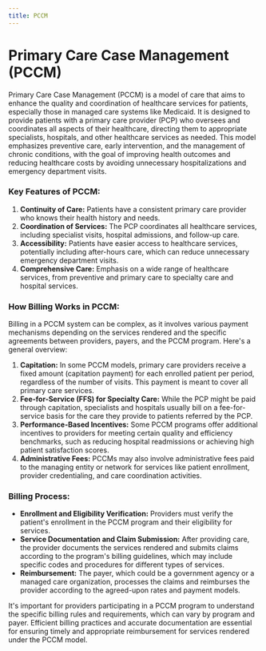 ```yaml
---
title: PCCM
---
```


# Primary Care Case Management (PCCM)

Primary Care Case Management (PCCM) is a model of care that aims to enhance the quality and coordination of healthcare services for patients, especially those in managed care systems like Medicaid. It is designed to provide patients with a primary care provider (PCP) who oversees and coordinates all aspects of their healthcare, directing them to appropriate specialists, hospitals, and other healthcare services as needed. This model emphasizes preventive care, early intervention, and the management of chronic conditions, with the goal of improving health outcomes and reducing healthcare costs by avoiding unnecessary hospitalizations and emergency department visits.

### Key Features of PCCM:
1. **Continuity of Care:** Patients have a consistent primary care provider who knows their health history and needs.
2. **Coordination of Services:** The PCP coordinates all healthcare services, including specialist visits, hospital admissions, and follow-up care.
3. **Accessibility:** Patients have easier access to healthcare services, potentially including after-hours care, which can reduce unnecessary emergency department visits.
4. **Comprehensive Care:** Emphasis on a wide range of healthcare services, from preventive and primary care to specialty care and hospital services.

### How Billing Works in PCCM:
Billing in a PCCM system can be complex, as it involves various payment mechanisms depending on the services rendered and the specific agreements between providers, payers, and the PCCM program. Here's a general overview:

1. **Capitation:** In some PCCM models, primary care providers receive a fixed amount (capitation payment) for each enrolled patient per period, regardless of the number of visits. This payment is meant to cover all primary care services.
2. **Fee-for-Service (FFS) for Specialty Care:** While the PCP might be paid through capitation, specialists and hospitals usually bill on a fee-for-service basis for the care they provide to patients referred by the PCP.
3. **Performance-Based Incentives:** Some PCCM programs offer additional incentives to providers for meeting certain quality and efficiency benchmarks, such as reducing hospital readmissions or achieving high patient satisfaction scores.
4. **Administrative Fees:** PCCMs may also involve administrative fees paid to the managing entity or network for services like patient enrollment, provider credentialing, and care coordination activities.

### Billing Process:
- **Enrollment and Eligibility Verification:** Providers must verify the patient's enrollment in the PCCM program and their eligibility for services.
- **Service Documentation and Claim Submission:** After providing care, the provider documents the services rendered and submits claims according to the program's billing guidelines, which may include specific codes and procedures for different types of services.
- **Reimbursement:** The payer, which could be a government agency or a managed care organization, processes the claims and reimburses the provider according to the agreed-upon rates and payment models.

It's important for providers participating in a PCCM program to understand the specific billing rules and requirements, which can vary by program and payer. Efficient billing practices and accurate documentation are essential for ensuring timely and appropriate reimbursement for services rendered under the PCCM model.